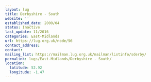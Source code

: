 ```yaml
---
layout: lug
title: Derbyshire - South
website: ''
established_date: 2000/04
status: Inactive
last_update: 11/2016
categories: East-Midlands
url: https://lug.org.uk/node/56
contact_address: 
contact: 
mailing_list: https://mailman.lug.org.uk/mailman/listinfo/sderby/
permalink: lugs/East-Midlands/Derbyshire - South/
location:
  latitude: 52.92
  longitude: -1.47
---
```

